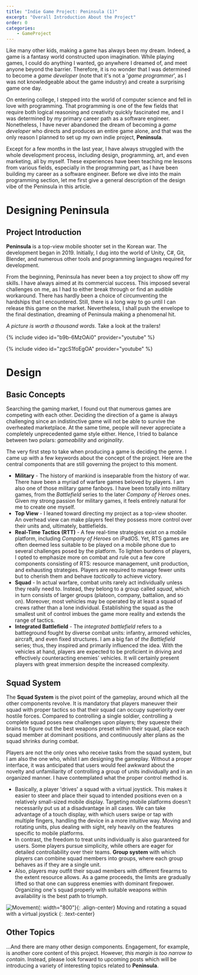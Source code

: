 ```yaml
---
title: "Indie Game Project: Peninsula (1)"
excerpt: "Overall Introduction About the Project"
order: 0
categories: 
    - GameProject
---
```


Like many other kids, making a game has always been my dream. Indeed, a game is a fantasy world constructed upon imagination. While playing games, I could do anything I wanted, go anywhere I dreamed of, and meet anyone beyond the barrier. Therefore, it is no wonder that I was determined to become a *game developer* (note that it's not a '*game programmer*', as I was not knowledgeable about the game industry) and create a surprising game one day.

On entering college, I stepped into the world of computer science and fell in love with programming. That programming is one of the few fields that require both logical reasoning and creativity quickly fascinated me, and I was determined by my primary career path as a software engineer. Nonetheless, I have never abandoned the dream of becoming a *game developer* who directs and produces an entire game alone, and that was the only reason I planned to set up my own indie project, **Peninsula**.

Except for a few months in the last year, I have always struggled with the whole development process, including design, programming, art, and even marketing, all by myself. These experiences have been teaching me lessons from various fields, especially in the programming part, as I have been building my career as a software engineer. Before we dive into the main programming section, let me first give a general description of the design vibe of the Peninsula in this article.

# Designing Peninsula

## Project Introduction

**Peninsula** is a top-view mobile shooter set in the Korean war. The development began in 2019. Initially, I dug into the world of Unity, C#, Git, Blender, and numerous other tools and programming languages required for development. 

From the beginning, Peninsula has never been a toy project to show off my skills. I have always aimed at its commercial success. This imposed several challenges on me, as I had to either break through or find an audible workaround. There has hardly been a choice of circumventing the hardships that I encountered. Still, there is a long way to go until I can release this game on the market. Nevertheless, I shall push the envelope to the final destination, dreaming of Peninsula making a phenomenal hit.

 *A picture is worth a thousand words*. Take a look at the trailers!

{% include video id="b9b-6MzOAi0" provider="youtube" %}

{% include video id="zgcS1foEgOA" provider="youtube" %}

# Design

## Basic Concepts

Searching the gaming market, I found out that numerous games are competing with each other. Deciding the direction of a game is always challenging since an indistinctive game will not be able to survive the overheated marketplace. At the same time, people will never appreciate a completely unprecedented game style either. Hence, I tried to balance between two polars: *gameability* and *originality*.

The very first step to take when producing a game is deciding the genre. I came up with a few keywords about the concept of the project. Here are the central components that are still governing the project to this moment. 

- **Military** - The history of mankind is inseparable from the history of war. There have been a myriad of warfare games beloved by players. I am also one of those military game fanboys. I have been totally into military games, from the *Battlefield* series to the later *Company of Heroes* ones. Given my strong passion for military games, it feels entirely natural for me to create one myself.
- **Top View** - I leaned toward directing my project as a top-view shooter. An overhead view can make players feel they possess more control over their units and, ultimately, battlefields.  
- **Real-Time Tactics (RTT)** - A few real-time strategies exist on a mobile platform, including *Company of Heroes* on iPadOS. Yet, RTS games are often deemed less suitable to be played on a mobile phone due to several challenges posed by the platform. To lighten burdens of players, I opted to emphasize more on combat and rule out a few core components consisting of RTS: resource management, unit production, and exhausting strategies. Players are required to manage fewer units but to cherish them and behave *tactically* to achieve victory.
- **Squad** - In actual warfare, combat units rarely act individually unless they really need to. Instead, they belong to a group called *squad*, which in turn consists of larger groups (platoon, company, battalion, and so on). Moreover, most vehicles may be operated by at least a squad of crews rather than a lone individual. Establishing the squad as the smallest unit of control imbues the game more reality and extends the range of tactics.
- **Integrated Battlefield** - The *integrated battlefield* refers to a battleground fought by diverse combat units: infantry, armored vehicles, aircraft, and even fixed structures. I am a big fan of *the Battlefield* series; thus, they inspired and primarily influenced the idea. With the vehicles at hand, players are expected to be proficient in driving and effectively counteracting enemies' vehicles. It will certainly present players with great immersion despite the increased complexity.

## Squad System

The **Squad System** is the pivot point of the gameplay, around which all the other components revolve. It is mandatory that players maneuver their squad with proper tactics so that their squad can occupy superiority over hostile forces. Compared to controlling a single soldier, controlling a complete squad poses new challenges upon players; they squeeze their brains to figure out the best weapons preset within their squad, place each squad member at dominant positions, and continuously alter plans as the squad shrinks during combat.

Players are not the only ones who receive tasks from the squad system, but I am also the one who, whilst I am designing the gameplay. Without a proper interface, it was anticipated that users would feel awkward about the novelty and unfamiliarity of controlling a group of units individually and in an organized manner. I have contemplated what the proper control method is.

- Basically, a player 'drives' a squad with a virtual joystick. This makes it easier to steer and place their squad to intended positions even on a relatively small-sized mobile display. Targeting mobile platforms doesn't necessarily put us at a disadvantage in all cases. We can take advantage of a touch display, with which users swipe or tap with multiple fingers, handling the device in a more intuitive way. Moving and rotating units, plus dealing with sight, rely heavily on the features specific to mobile platforms.
- In contrast, the freedom to treat units individually is also guaranteed for users. Some players pursue simplicity, while others are eager for detailed controllability over their teams. **Group system** with which players can combine squad members into groups, where each group behaves as if they are a single unit. 
- Also, players may outfit their squad members with different firearms to the extent resource allows. As a game proceeds, the limits are gradually lifted so that one can suppress enemies with dominant firepower. Organizing one's squad properly with suitable weapons within availability is the best path to triumph.

![Movement](../../Images/2023-11-19-ProjectOverview1/Movement.gif){: width="800"}{: .align-center} Moving and rotating a squad with a virtual joystick
{: .text-center}

## Other Topics

...And there are many other design components. Engagement, for example, is another core content of this project. However, *this margin is too narrow to contain*. Instead, please look forward to upcoming posts which will be introducing a variety of interesting topics related to **Peninsula**. 
